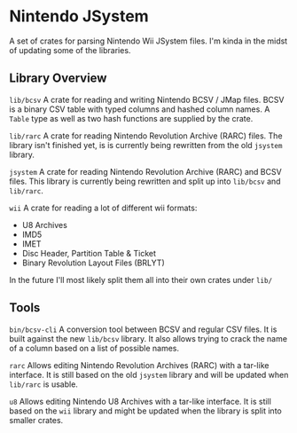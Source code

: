 # Nintendo JSystem

A set of crates for parsing Nintendo Wii JSystem files.
I'm kinda in the midst of updating some of the libraries.

## Library Overview

`lib/bcsv`
A crate for reading and writing Nintendo BCSV / JMap files.
BCSV is a binary CSV table with typed columns and hashed column names.
A `Table` type as well as two hash functions are supplied by the crate.

`lib/rarc`
A crate for reading Nintendo Revolution Archive (RARC) files.
The library isn't finished yet, is is currently being rewritten from the old `jsystem` library.

`jsystem`
A crate for reading Nintendo Revolution Archive (RARC) and BCSV files.
This library is currently being rewritten and split up into `lib/bcsv` and `lib/rarc`.

`wii`
A crate for reading a lot of different wii formats:
- U8 Archives
- IMD5
- IMET
- Disc Header, Partition Table & Ticket
- Binary Revolution Layout Files (BRLYT)

In the future I'll most likely split them all into their own crates under `lib/`

## Tools

`bin/bcsv-cli`
A conversion tool between BCSV and regular CSV files.
It is built against the new `lib/bcsv` library.
It also allows trying to crack the name of a column based on a list of possible names.

`rarc`
Allows editing Nintendo Revolution Archives (RARC) with a tar-like interface.
It is still based on the old `jsystem` library and will be updated when `lib/rarc` is usable.

`u8`
Allows editing Nintendo U8 Archives with a tar-like interface.
It is still based on the `wii` library and might be updated when the library is split into smaller crates.